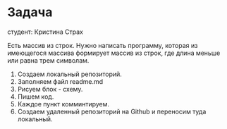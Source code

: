 # Задача
студент: Кристина Страх


Есть массив из строк.
Нужно написать программу, которая из имеющегося массива формирует массив из строк, где длина меньше или равна трем символам. 

1. Создаем локальный репозиторий.
2. Заполняем файл readme.md
3. Рисуем блок - схему.
4. Пишем код.
5. Каждое пункт комминтируем.
6. Создаем удаленный репозиторий на Github и переносим туда локальный.


